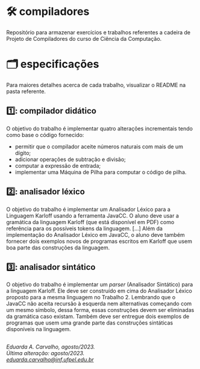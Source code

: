 # 🛠️ compiladores
Repositório para armazenar exercícios e trabalhos referentes a cadeira de Projeto de Compiladores do curso de Ciência da Computação.

# 🗂️ especificações

Para maiores detalhes acerca de cada trabalho, visualizar o README na pasta referente.

## 1️⃣: compilador didático
O objetivo do trabalho é implementar quatro alterações incrementais tendo como base o código fornecido: 
- permitir que o compilador aceite números naturais com mais de um dígito;
- adicionar operações de subtração e divisão;
- computar a expressão de entrada;
- implementar uma Máquina de Pilha para computar o código de pilha.

## 2️⃣: analisador léxico
O objetivo do trabalho é implementar um Analisador Léxico para a Linguagem Karloff usando a ferramenta JavaCC. O aluno deve usar a gramática da linguagem Karloff (que está disponível em PDF) como referência para os possíveis tokens da linguagem. [...] Além da implementação do Analisador Léxico em JavaCC, o aluno deve também fornecer dois exemplos novos de programas escritos em Karloff que usem boa parte das construções da linguagem.

## 3️⃣: analisador sintático
O objetivo do trabalho é implementar um *parser* (Analisador Sintático) para a linguagem Karloff. Ele deve ser construído em cima do Analisador Léxico proposto para a mesma linguagem no Trabalho 2. Lembrando que o JavaCC não aceita recursão à esquerda nem alternativas começando com um mesmo símbolo, dessa forma, essas construções devem ser eliminadas da gramática caso existam.  Também deve ser entregue dois exemplos de programas que usem uma grande parte das construções sintáticas disponíveis na linguagem. 

##
*Eduarda A. Carvalho, agosto/2023.<br>
Última alteração: agosto/2023.<br>
eduarda.carvalho@inf.ufpel.edu.br*